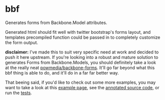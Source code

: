 
# bbf

Generates forms from Backbone.Model attributes.

Generated html should fit well with twitter bootstrap's forms layout, and
templates precompiled function could be passed in to completely customize the
form output.

**disclaimer:** I've made this to suit very specific need at work and
decided to push it here upstream. If you're looking into a robust and
mature solution to generates Forms from Backbone.Models, you should
definitely take a look at the really neat
[powmedia/backbone-forms](https://github.com/powmedia/backbone-forms).
It'll go far beyond what this bbf thing is able to do, and it'll do in a
far far better way.

That beeing said, if you'd like to check out some more examples, you may
want to take a look at this [example
page](http://mklabs.github.com/bbf/examples/), see the [annotated source
code](http://mklabs.github.com/bbf/docs/bbf.html), or run
the [tests](http://mklabs.github.com/bbf/tests/).
